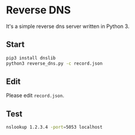 # Reverse DNS

It's a simple reverse dns server written in Python 3.

## Start

```sh
pip3 install dnslib
python3 reverse_dns.py -c record.json
```

## Edit
Please edit ```record.json```.

## Test
```sh
nslookup 1.2.3.4 -port=5053 localhost
```
